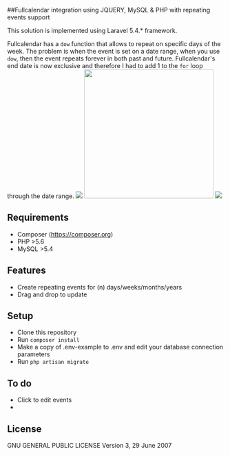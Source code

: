 ##Fullcalendar integration using JQUERY, MySQL & PHP with repeating events support

This solution is implemented using Laravel 5.4.* framework.

Fullcalendar has a `dow` function that allows to repeat on specific days of the week. The problem is when the event  is set on a date range, when you use `dow`, then the event repeats forever in both past and future. Fullcalendar's end date is now exclusive and therefore I had to add 1 to the `for` loop through the date range.
<img src="https://snag.gy/nQGlvr.jpg" style="max-height:500px">
<img src="https://snag.gy/5w4CRr.jpg" style="width:300px">
<img src="https://snag.gy/hatQxD.jpg" style="max-height:500px;">

## Requirements
- Composer (https://composer.org)
- PHP >5.6
- MySQL >5.4

## Features
- Create repeating events for (n) days/weeks/months/years
- Drag and drop to update

## Setup
- Clone this repository
- Run `composer install`
- Make a copy of .env-example to .env and edit your database connection parameters
- Run `php artisan migrate`

## To do
- Click to edit events
-
## License
GNU GENERAL PUBLIC LICENSE
Version 3, 29 June 2007
